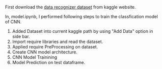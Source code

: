 First download the [data recognizer dataset](https://www.kaggle.com/competitions/digit-recognizer/data) from kaggle website.

In, model.ipynb, I performed following steps to train the classfication model of CNN.
1. Added Dataset into current kaggle path by using "Add Data" option in side bar.
2. Import require libraries and read the dataset.
3. Applied require PreProcessing on dataset.
5. Create CNN model architecture. 
6. CNN Model Trainining
7. Model Prediction on test dataframe.
